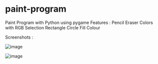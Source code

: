 # paint-program
Paint Program with Python using pygame
Features :
  Pencil
  Eraser
  Colors with RGB Selection
  Rectangle
  Circle
  Fill Colour
  
  
Screenshots :

![image](https://user-images.githubusercontent.com/86515719/170813611-e9a459e2-8c4d-4329-a51a-35953cfe6e14.png)

![image](https://user-images.githubusercontent.com/86515719/170813671-b14ba48d-5b2a-42fa-bd92-07bdd6b109cf.png)

